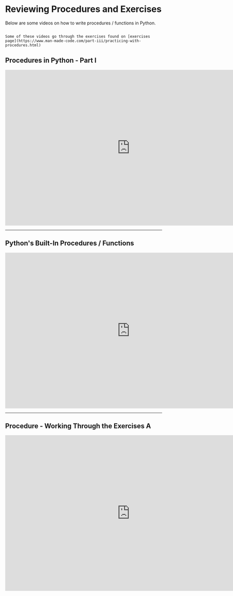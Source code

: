 # Reviewing Procedures and Exercises

Below are some videos on how to write procedures / functions in Python.

```{note}

Some of these videos go through the exercises found on [exercises page](https://www.man-made-code.com/part-iii/practicing-with-procedures.html)

```

## Procedures in Python - Part I

<iframe width="800" height="500"  src="https://www.youtube.com/embed/d869Z3FNYzg" title="Procedures in Python - Part I" frameborder="0" allow="accelerometer; autoplay; clipboard-write; encrypted-media; gyroscope; picture-in-picture" allowfullscreen></iframe>

---

## Python's Built-In Procedures / Functions

<iframe width="800" height="500"  src="https://www.youtube.com/embed/vzcUuBOVwAM" title="Built-In Procedures" frameborder="0" allow="accelerometer; autoplay; clipboard-write; encrypted-media; gyroscope; picture-in-picture" allowfullscreen></iframe>

---

## Procedure - Working Through the Exercises A

<iframe width="800" height="500"  src="https://www.youtube.com/embed/rex7MpgZiOM" title="Procedure - Exercises A" frameborder="0" allow="accelerometer; autoplay; clipboard-write; encrypted-media; gyroscope; picture-in-picture" allowfullscreen></iframe>
